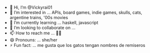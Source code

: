 - 👋 Hi, I’m @Vickyrai01
- 👀 I’m interested in ... APIs, board games, indie games, skulls, cats, argentine trains, '00s movies
- 🌱 I’m currently learning ... haskell, javascript
- 💞️ I’m looking to collaborate on ...
- 📫 How to reach me ... 🤷‍♀️
- 😄 Pronouns: ... she/her
- ⚡ Fun fact: ... me gusta que los gatos tengan nombres de remiseros

<!---
Vickyrai01/Vickyrai01 is a ✨ special ✨ repository because its `README.md` (this file) appears on your GitHub profile.
You can click the Preview link to take a look at your changes.
--->
